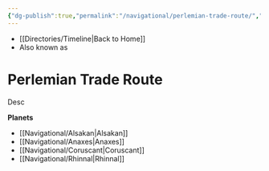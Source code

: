 ```yaml
---
{"dg-publish":true,"permalink":"/navigational/perlemian-trade-route/","dgHomeLink":false}
---
```


- [[Directories/Timeline\|Back to Home]]
- Also known as 

# Perlemian Trade Route
Desc

**Planets**
- [[Navigational/Alsakan\|Alsakan]]
- [[Navigational/Anaxes\|Anaxes]]
- [[Navigational/Coruscant\|Coruscant]]
- [[Navigational/Rhinnal\|Rhinnal]]
